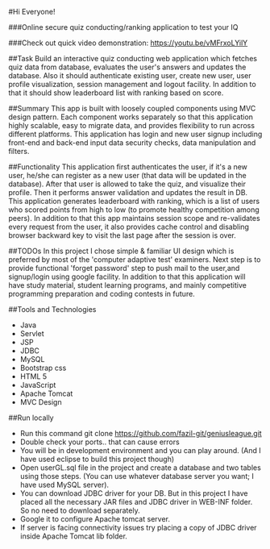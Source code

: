 #Hi Everyone!

###Online secure quiz conducting/ranking application to test your IQ

###Check out quick video demonstration: https://youtu.be/vMFrxoLYilY

##Task
Build an interactive quiz conducting web application which fetches quiz data from database, evaluates the user's answers and updates the database. Also it should authenticate existing user, create new user, user profile visualization, session management and logout facility. In addition to that it should show leaderboard list with ranking based on score.

##Summary
This app is built with loosely coupled components using MVC design pattern. Each component works separately so that this application highly scalable, easy to migrate data, and provides flexibility to run across different platforms. This application has login and new user signup including front-end and back-end input data security checks, data manipulation and filters.

##Functionality
This application first authenticates the user, if it's a new user, he/she can register as a new user (that data will be updated in the database). After that user is allowed to take the quiz, and visualize their profile. Then it performs answer validation and updates the result in DB. This application generates leaderboard with ranking, which is a list of users who scored points from high to low (to promote healthy competition among peers). In addition to that this app maintains session scope and re-validates every request from the user, it also provides cache control and disabling browser backward key to visit the last page after the session is over.

##TODOs
In this project I chose simple & familiar UI design which is preferred by most of the 'computer adaptive test' examiners. Next step is to provide functional 'forget password' step to push mail to the user,and signup/login using google facility.
In addition to that this application will have study material, student learning programs, and mainly competitive programming preparation and coding contests in future.

##Tools and Technologies
* Java
* Servlet
* JSP
* JDBC
* MySQL 
* Bootstrap css
* HTML 5
* JavaScript
* Apache Tomcat
* MVC Design

##Run locally
* Run this command git clone https://github.com/fazil-git/geniusleague.git 
* Double check your ports.. that can cause errors  
* You will be in development environment and you can play around.
(And I have used eclipse to build this project though)
* Open userGL.sql file in the project and create a database and two tables using those steps. (You can use whatever database server you want; I have used MySQL server).
* You can download JDBC driver for your DB. But in this project I have placed all the necessary JAR files and JDBC driver in WEB-INF folder. So no need to download separately.
* Google it to configure Apache tomcat server.
* If server is facing connectivity issues try placing a copy of JDBC driver inside Apache Tomcat lib folder.